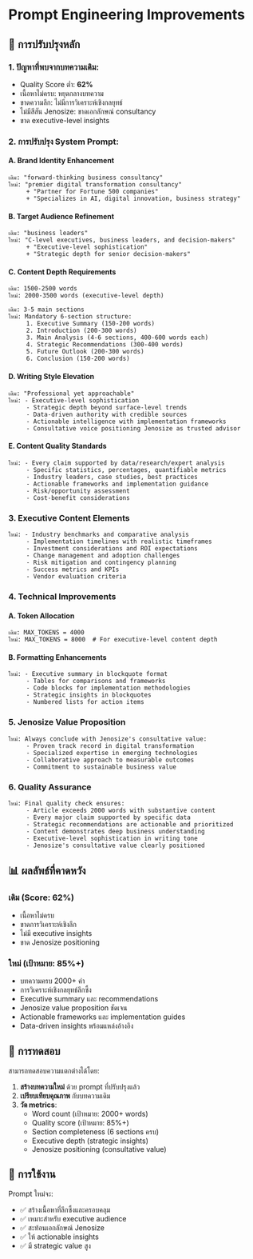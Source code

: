 # Prompt Engineering Improvements

## 🎯 การปรับปรุงหลัก

### **1. ปัญหาที่พบจากบทความเดิม:**
- Quality Score ต่ำ: **62%**
- เนื้อหาไม่ครบ: หยุดกลางบทความ
- ขาดความลึก: ไม่มีการวิเคราะห์เชิงกลยุทธ์
- ไม่มีสีสัน Jenosize: ขาดเอกลักษณ์ consultancy
- ขาด executive-level insights

### **2. การปรับปรุง System Prompt:**

#### **A. Brand Identity Enhancement**
```
เดิม: "forward-thinking business consultancy"
ใหม่: "premier digital transformation consultancy"
     + "Partner for Fortune 500 companies"
     + "Specializes in AI, digital innovation, business strategy"
```

#### **B. Target Audience Refinement**
```
เดิม: "business leaders"
ใหม่: "C-level executives, business leaders, and decision-makers"
     + "Executive-level sophistication"
     + "Strategic depth for senior decision-makers"
```

#### **C. Content Depth Requirements**
```
เดิม: 1500-2500 words
ใหม่: 2000-3500 words (executive-level depth)

เดิม: 3-5 main sections  
ใหม่: Mandatory 6-section structure:
     1. Executive Summary (150-200 words)
     2. Introduction (200-300 words) 
     3. Main Analysis (4-6 sections, 400-600 words each)
     4. Strategic Recommendations (300-400 words)
     5. Future Outlook (200-300 words)
     6. Conclusion (150-200 words)
```

#### **D. Writing Style Elevation**
```
เดิม: "Professional yet approachable"
ใหม่: - Executive-level sophistication
     - Strategic depth beyond surface-level trends
     - Data-driven authority with credible sources
     - Actionable intelligence with implementation frameworks
     - Consultative voice positioning Jenosize as trusted advisor
```

#### **E. Content Quality Standards**
```
ใหม่: - Every claim supported by data/research/expert analysis
     - Specific statistics, percentages, quantifiable metrics
     - Industry leaders, case studies, best practices
     - Actionable frameworks and implementation guidance
     - Risk/opportunity assessment
     - Cost-benefit considerations
```

### **3. Executive Content Elements**
```
ใหม่: - Industry benchmarks and comparative analysis
     - Implementation timelines with realistic timeframes
     - Investment considerations and ROI expectations
     - Change management and adoption challenges
     - Risk mitigation and contingency planning
     - Success metrics and KPIs
     - Vendor evaluation criteria
```

### **4. Technical Improvements**

#### **A. Token Allocation**
```
เดิม: MAX_TOKENS = 4000
ใหม่: MAX_TOKENS = 8000  # For executive-level content depth
```

#### **B. Formatting Enhancements**
```
ใหม่: - Executive summary in blockquote format
     - Tables for comparisons and frameworks
     - Code blocks for implementation methodologies
     - Strategic insights in blockquotes
     - Numbered lists for action items
```

### **5. Jenosize Value Proposition**
```
ใหม่: Always conclude with Jenosize's consultative value:
     - Proven track record in digital transformation
     - Specialized expertise in emerging technologies
     - Collaborative approach to measurable outcomes
     - Commitment to sustainable business value
```

### **6. Quality Assurance**
```
ใหม่: Final quality check ensures:
     - Article exceeds 2000 words with substantive content
     - Every major claim supported by specific data
     - Strategic recommendations are actionable and prioritized
     - Content demonstrates deep business understanding
     - Executive-level sophistication in writing tone
     - Jenosize's consultative value clearly positioned
```

## 📊 ผลลัพธ์ที่คาดหวัง

### **เดิม (Score: 62%)**
- เนื้อหาไม่ครบ
- ขาดการวิเคราะห์เชิงลึก
- ไม่มี executive insights
- ขาด Jenosize positioning

### **ใหม่ (เป้าหมาย: 85%+)**
- บทความครบ 2000+ คำ
- การวิเคราะห์เชิงกลยุทธ์ลึกซึ้ง
- Executive summary และ recommendations
- Jenosize value proposition ชัดเจน
- Actionable frameworks และ implementation guides
- Data-driven insights พร้อมแหล่งอ้างอิง

## 🎯 การทดสอบ

สามารถทดสอบความแตกต่างได้โดย:

1. **สร้างบทความใหม่** ด้วย prompt ที่ปรับปรุงแล้ว
2. **เปรียบเทียบคุณภาพ** กับบทความเดิม
3. **วัด metrics**:
   - Word count (เป้าหมาย: 2000+ words)
   - Quality score (เป้าหมาย: 85%+)  
   - Section completeness (6 sections ครบ)
   - Executive depth (strategic insights)
   - Jenosize positioning (consultative value)

## 🚀 การใช้งาน

Prompt ใหม่จะ:
- ✅ สร้างเนื้อหาที่ลึกซึ้งและครอบคลุม
- ✅ เหมาะสำหรับ executive audience
- ✅ สะท้อนเอกลักษณ์ Jenosize
- ✅ ให้ actionable insights
- ✅ มี strategic value สูง